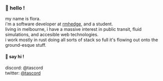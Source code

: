 ### 🌸 hello !
my name is flora.  
i'm a software developer at [rmhedge](https://rmhedge.com/), and a student.  
living in melbourne, i have a massive interest in public transit, fluid simulations, and accesible web technologies.  
i work mostly in rust doing all sorts of stack so full it's flowing out onto the ground-esque stuff.  

#### 👋 say hi !
discord: @tascord  
twitter: [@tascord](https://twitter.com/tascord)  

